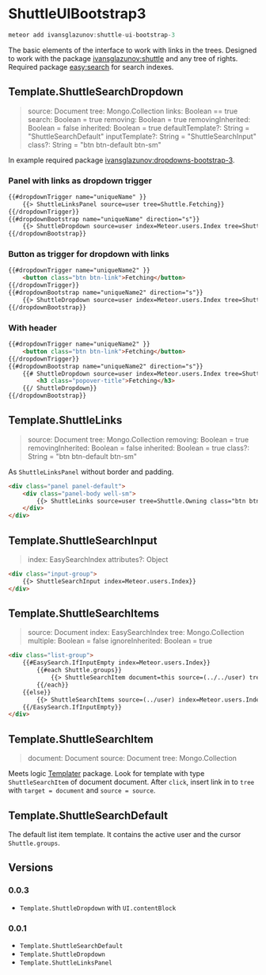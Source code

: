 # ShuttleUIBootstrap3

```js
meteor add ivansglazunov:shuttle-ui-bootstrap-3
```

The basic elements of the interface to work with links in the trees.
Designed to work with the package [ivansglazunov:shuttle](https://github.com/ivansglazunov/meteor-shuttle) and any tree of rights.
Required package [easy:search](https://github.com/matteodem/meteor-easy-search) for search indexes.

## Template.ShuttleSearchDropdown
> source: Document
> tree: Mongo.Collection
> links: Boolean == true
> search: Boolean = true
> removing: Boolean = true
> removingInherited: Boolean = false
> inherited: Boolean = true
> defaultTemplate?: String = "ShuttleSearchDefault"
> inputTemplate?: String = "ShuttleSearchInput"
> class?: String = "btn btn-default btn-sm"

In example required package [ivansglazunov:dropdowns-bootstrap-3](https://github.com/ivansglazunov/meteor-dropdowns-bootstrap-3).

### Panel with links as dropdown trigger

```html
{{#dropdownTrigger name="uniqueName" }}
	{{> ShuttleLinksPanel source=user tree=Shuttle.Fetching}}
{{/dropdownTrigger}}
{{#dropdownBootstrap name="uniqueName" direction="s"}}
	{{> ShuttleDropdown source=user index=Meteor.users.Index tree=Shuttle.Fetching links=false}}
{{/dropdownBootstrap}}
```

### Button as trigger for dropdown with links

```html
{{#dropdownTrigger name="uniqueName2" }}
	<button class="btn btn-link">Fetching</button>
{{/dropdownTrigger}}
{{#dropdownBootstrap name="uniqueName2" direction="s"}}
	{{> ShuttleDropdown source=user index=Meteor.users.Index tree=Shuttle.Fetching}}
{{/dropdownBootstrap}}
```

### With header

```html
{{#dropdownTrigger name="uniqueName2" }}
	<button class="btn btn-link">Fetching</button>
{{/dropdownTrigger}}
{{#dropdownBootstrap name="uniqueName2" direction="s"}}
	{{# ShuttleDropdown source=user index=Meteor.users.Index tree=Shuttle.Fetching}}
		<h3 class="popover-title">Fetching</h3>
	{{/ ShuttleDropdown}}
{{/dropdownBootstrap}}
```

## Template.ShuttleLinks
> source: Document
> tree: Mongo.Collection
> removing: Boolean = true
> removingInherited: Boolean = false
> inherited: Boolean = true
> class?: String = "btn btn-default btn-sm"

As `ShuttleLinksPanel` without border and padding.

```html
<div class="panel panel-default">
	<div class="panel-body well-sm">
		{{> ShuttleLinks source=user tree=Shuttle.Owning class="btn btn-default btn-sm"}}
	</div>
</div>
```

## Template.ShuttleSearchInput
> index: EasySearchIndex
> attributes?: Object

```html
<div class="input-group">
	{{> ShuttleSearchInput index=Meteor.users.Index}}
</div>
```

## Template.ShuttleSearchItems
> source: Document
> index: EasySearchIndex
> tree: Mongo.Collection
> multiple: Boolean = false
> ignoreInherited: Boolean = true

```html
<div class="list-group">
	{{#EasySearch.IfInputEmpty index=Meteor.users.Index}}
		{{#each Shuttle.groups}}
			{{> ShuttleSearchItem document=this source=(../../user) tree=Shuttle.Fetching}}
		{{/each}}
	{{else}}
		{{> ShuttleSearchItems source=(../user) index=Meteor.users.Index tree=Shuttle.Fetching}}
	{{/EasySearch.IfInputEmpty}}
</div>
```

## Template.ShuttleSearchItem
> document: Document
> source: Document
> tree: Mongo.Collection

Meets logic [Templater](https://github.com/ivansglazunov/meteor-templater) package.
Look for template with type `ShuttleSearchItem` of document document.
After `click`, insert link in to `tree` with `target = document` and `source = source`.

## Template.ShuttleSearchDefault
The default list item template.
It contains the active user and the cursor `Shuttle.groups`.

## Versions

### 0.0.3
* `Template.ShuttleDropdown` with `UI.contentBlock`

### 0.0.1
* `Template.ShuttleSearchDefault`
* `Template.ShuttleDropdown`
* `Template.ShuttleLinksPanel`